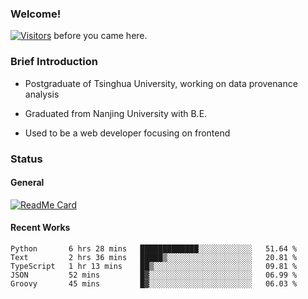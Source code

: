 ### Welcome!

[![Visitors](https://visitor-badge.laobi.icu/badge?page_id=HermitSun.HermitSun)]() before you came here.

### Brief Introduction

- Postgraduate of Tsinghua University, working on data provenance analysis

- Graduated from Nanjing University with B.E.

- Used to be a web developer focusing on frontend

### Status

#### General

[![ReadMe Card](https://github-readme-stats.hermitsun.vercel.app/api?username=HermitSun&count_private=true&show_icons=true)]()

#### Recent Works

<!--START_SECTION:waka-->
```text
Python       6 hrs 28 mins   █████████████░░░░░░░░░░░░   51.64 % 
Text         2 hrs 36 mins   █████▒░░░░░░░░░░░░░░░░░░░   20.81 % 
TypeScript   1 hr 13 mins    ██▒░░░░░░░░░░░░░░░░░░░░░░   09.81 % 
JSON         52 mins         █▓░░░░░░░░░░░░░░░░░░░░░░░   06.99 % 
Groovy       45 mins         █▓░░░░░░░░░░░░░░░░░░░░░░░   06.03 % 
```
<!--END_SECTION:waka-->
